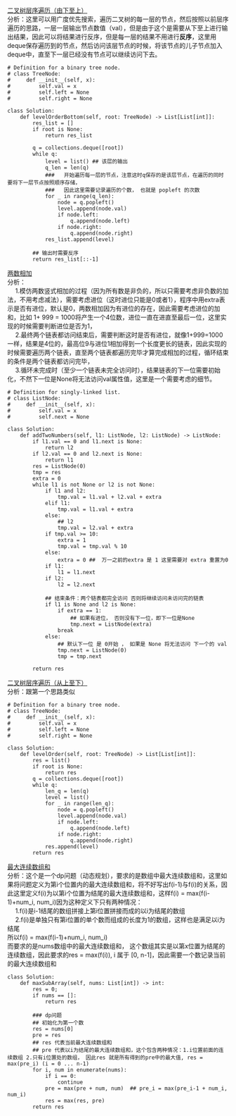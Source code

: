 [二叉树层序遍历（由下至上）](https://leetcode-cn.com/problems/binary-tree-level-order-traversal-ii/)    
分析：这里可以用广度优先搜索，遍历二叉树的每一层的节点，然后按照以前层序遍历的思路，一层一层输出节点数值（val），但是由于这个是需要从下至上进行输出结果，因此可以将结果进行反序，但是每一层的结果不用进行**反序**，这里用deque保存遍历到的节点，然后访问该层节点的时候，将该节点的儿子节点加入deque中，直至下一层已经没有节点可以继续访问下去。    
```python3
# Definition for a binary tree node.
# class TreeNode:
#     def __init__(self, x):
#         self.val = x
#         self.left = None
#         self.right = None

class Solution:
    def levelOrderBottom(self, root: TreeNode) -> List[List[int]]:
        res_list = []
        if root is None:
            return res_list
        
        q = collections.deque([root])
        while q:
            level = list() ## 该层的输出
            q_len = len(q)
            ###   开始遍历每一层的节点，注意这时q保存的是该层节点，在遍历的同时要将下一层节点按照顺序存储，
            ###   因此这里需要记录遍历的个数， 也就是 popleft 的次数
            for _ in range(q_len):
                node = q.popleft()
                level.append(node.val)
                if node.left:
                    q.append(node.left)
                if node.right:
                    q.append(node.right)
            res_list.append(level)

        ## 输出时需要反序
        return res_list[::-1]

```

[两数相加](https://leetcode-cn.com/problems/add-two-numbers/)    
分析：   
&emsp; 1.模仿两数竖式相加的过程（因为所有数是非负的，所以只需要考虑非负数的加法，不用考虑减法），需要考虑进位（这时进位只能是0或者1），程序中用extra表示是否有进位，默认是0，两数相加因为有进位的存在，因此需要考虑进位的加和，比如 1+ 999 = 1000将产生一个4位数，进位一直在进直至最后一位，这里实现的时候需要判断进位是否为1，   
&emsp; 2.最终两个链表都访问结束后，需要判断这时是否有进位，就像1+999=1000一样，结果是4位的，最高位9与进位1相加得到一个长度更长的链表，因此实现的时候需要遍历两个链表，直至两个链表都遍历完毕才算完成相加的过程，循环结束的条件是两个链表都访问完毕，   
&emsp; 3.循环未完成时（至少一个链表未完全访问时），结果链表的下一位需要初始化，不然下一位是None将无法访问val属性值，这里是一个需要考虑的细节。     
```python3
# Definition for singly-linked list.
# class ListNode:
#     def __init__(self, x):
#         self.val = x
#         self.next = None

class Solution:
    def addTwoNumbers(self, l1: ListNode, l2: ListNode) -> ListNode:
        if l1.val == 0 and l1.next is None:
            return l2 
        if l2.val == 0 and l2.next is None:
            return l1 
        res = ListNode(0)
        tmp = res
        extra = 0
        while l1 is not None or l2 is not None:
            if l1 and l2:
                tmp.val = l1.val + l2.val + extra 
            elif l1:
                tmp.val = l1.val + extra 
            else:
                ## l2 
                tmp.val = l2.val + extra 
            if tmp.val >= 10:
                extra = 1
                tmp.val = tmp.val % 10
            else:
                extra = 0 ##  万一之前的extra 是 1 这里需要对 extra 重置为0
            if l1:
                l1 = l1.next
            if l2:
                l2 = l2.next
           
            ## 结束条件：两个链表都完全访问 否则将继续访问未访问完的链表
            if l1 is None and l2 is None:
                if extra == 1:
                    ## 如果有进位， 否则没有下一位，即下一位是None
                    tmp.next = ListNode(extra)
                break  
            else:
                ## 默认下一位 是 0开始 ， 如果是 None 将无法访问 下一个的 val
                tmp.next = ListNode(0)
                tmp = tmp.next 
                    
        return res
```
[二叉树层序遍历（从上至下）](https://leetcode-cn.com/problems/binary-tree-level-order-traversal/)    
分析：跟第一个思路类似    
```python3 
# Definition for a binary tree node.
# class TreeNode:
#     def __init__(self, x):
#         self.val = x
#         self.left = None
#         self.right = None

class Solution:
    def levelOrder(self, root: TreeNode) -> List[List[int]]:
        res = list()
        if root is None:
            return res
        q = collections.deque([root])
        while q:
            len_q = len(q)
            level = list()
            for _ in range(len_q):
                node = q.popleft()
                level.append(node.val)
                if node.left:
                    q.append(node.left)
                if node.right:
                    q.append(node.right)
            res.append(level)
        return res
```
[最大连续数组和](https://leetcode-cn.com/problems/maximum-subarray/)    
分析：这个是一个dp问题（动态规划），要求的是数组中最大连续数组和，这里如果将问题定义为第i个位置内的最大连续数组和，将不好写出f(i-1)与f(i)的关系，因此这里定义f(i)为以第i个位置为结尾的最大连续数组和，这样f(i) = max(f(i-1)+num_i, num_i)因为这种定义下只有两种情况：    
&emsp; 1.f(i)是i-1结尾的数组拼接上第i位置拼接而成的以i为结尾的数组    
&emsp; 2.f(i)是单独只有第i位置的单个数而组成的长度为1的数组，这样也是满足以i为结尾    
所以f(i) = max(f(i-1)+num_i, num_i)    
而要求的是nums数组中的最大连续数组和， 这个数组其实是以第x位置为结尾的连续数组，因此要求的res = max(f(i)), i 属于 [0, n-1]，因此需要一个数记录当前的最大连续数组和    
```python3 
class Solution:
    def maxSubArray(self, nums: List[int]) -> int:
        res = 0;
        if nums == []:
            return res  
        
        ### dp问题
        ## 初始化为第一个数
        res = nums[0]
        pre = res 
        ## res 代表当前最大连续数组和
        ## pre 代表以i为结尾的最大连续数组和，这个包含两种情况：1.i位置前面的连续数组 2.只有i位置处的数组， 因此res 就是所有得到的pre中的最大值, res = max(pre_i) (i = 0 ... n-1)
        for i, num in enumerate(nums):
            if i == 0:
                continue  
            pre = max(pre + num, num)  ## pre_i = max(pre_i-1 + num_i, num_i)
            res = max(res, pre)
        return res 

```
